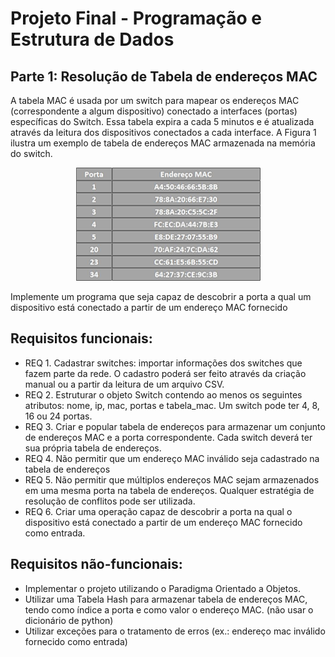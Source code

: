 # Projeto Final - Programação e Estrutura de Dados

## Parte 1: Resolução de Tabela de endereços MAC
A tabela MAC é usada por um switch para mapear os endereços MAC (correspondente a algum dispositivo) conectado a interfaces (portas) específicas do Switch. Essa tabela expira a cada 5 minutos e é atualizada através da leitura dos dispositivos conectados a cada interface. A Figura 1 ilustra um exemplo de tabela de endereços MAC armazenada na memória do switch. 

<div align="center">
<img src="tabelamac.png" alt="Exemplo de tabela de endereços MAC armazenada na memória do switch">
</div>

Implemente um programa que seja capaz de descobrir a porta a qual um dispositivo está conectado a partir de um endereço MAC fornecido

## Requisitos funcionais:
* REQ 1. Cadastrar switches: importar informações dos switches que fazem parte da rede. O cadastro poderá ser feito através da criação manual ou a partir da leitura de um arquivo CSV. 
* REQ 2. Estruturar o objeto Switch contendo ao menos os seguintes atributos: nome, ip, mac, portas e tabela_mac. Um switch pode ter 4, 8, 16 ou 24 portas.
* REQ 3. Criar e popular tabela de endereços para armazenar um conjunto de endereços MAC e a porta correspondente. Cada switch deverá ter sua própria tabela de endereços.
* REQ 4. Não permitir que um endereço MAC inválido seja cadastrado na tabela de endereços
* REQ 5. Não permitir que múltiplos endereços MAC sejam armazenados em uma mesma porta na tabela de endereços. Qualquer estratégia de resolução de conflitos pode ser utilizada.
* REQ 6. Criar uma operação capaz de descobrir a porta na qual o dispositivo está conectado a partir de um endereço MAC fornecido como entrada.

## Requisitos não-funcionais:
* Implementar o projeto utilizando o Paradigma Orientado a Objetos. 
* Utilizar uma Tabela Hash para armazenar tabela de endereços MAC, tendo como índice a porta e como valor o endereço MAC. (não usar o dicionário de python)
* Utilizar exceções para o tratamento de erros (ex.: endereço mac inválido fornecido como entrada)

